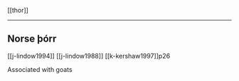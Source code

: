 [[thor]]

---

## Norse þórr

[[j-lindow1994]]
[[j-lindow1988]]
[[k-kershaw1997]]p26

Associated with goats